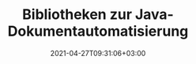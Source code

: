 ---
############################# Static ############################
layout: "product"
date: 2021-04-27T09:31:06+03:00
draft: false

product: "Total"
product_tag: "total"
platform: "Java"
platform_tag: "java"

############################# Head ############################
head_title: "Java-APIs zum Anzeigen, Konvertieren, Kommentieren, Signieren, Automatisieren und Durchsuchen von Dateiformaten"
head_description: "Verwenden Sie die Java-Versionen der GroupDocs-APIs zur Dokumentenbearbeitung, um sie in Ihre eigenen Plattformen und Java-Apps zu integrieren"

############################# Header ############################
title: "Bibliotheken zur Java-Dokumentautomatisierung"
description: "APIs zum Anzeigen, Exportieren, Kommentieren, Vergleichen, Signieren, Automatisieren und Suchen von Dokumenten aus jeder Java-Anwendung heraus."
button:
    enable: true

############################# SubMenu ############################
submenu:
  enable: true
  
  left:
      img_alt: "GroupDocs.Total for Java"
      image: "/border/groupdocs-total-java.svg"
      product: "GroupDocs.Total"
      platform: "Java"

  middle:
      button:
          # button loop
          - link: "#overview"
            text: "Überblick"

          # button loop
          - link: "#products"
            text: "Produkte"

          # button loop
          - link: "#features"
            text: "Merkmale"

          # button loop
          - link: "#support"
            text: "Support"

          # button loop
          - link: "https://purchase.groupdocs.com/pricing/total/java"
            text: "Preisgestaltung"

  right:
      link_download: "https://releases.groupdocs.com/total"
      link_learn: "https://docs.groupdocs.com/total/java/"
      link_buy: "https://purchase.groupdocs.com"

############################# Überblick ############################
overview:
    enable: true
    content: |
      GroupDocs.Total für Java ist eine Zusammenstellung aller von GroupDocs angebotenen Java-APIs. Wir kompilieren es täglich, um sicherzustellen, dass es die aktuellsten Versionen jeder unserer Java-APIs enthält.
        
      With GroupDocs.Total for Java developers can use all our APIs with a single license. However, you can order any individual API as well. Die APIs we offer include

############################# Produkte ############################
products:
    enable: true
    title: "Produkte"
    description: "GroupDocs.Total für Java enthält die folgenden Dokumentbearbeitungs-APIs für Java:"

    product:
        # product loop
        - image: "/border/groupdocs-viewer-java.svg"
          img_alt: "GroupDocs.Viewer for Java"
          name: "GroupDocs.Viewer for Java"
          content: |
            Eine leistungsstarke Dokument-Viewer-API, mit der Sie über 50 Dokumentformate in Ihren Java-Anwendungen anzeigen können. Der Viewer kann auf zwei Arten arbeiten: Dokumente rastern oder in eine Kombination aus SVG, HTML und CSS konvertieren. Beide Methoden liefern High-Fidelity-Rendering.
              
            Zu den unterstützten Dateiformaten gehören Microsoft Office-, Visio-, Project- und Outlook-Dokumente, PDFs, AutoCAD, Bilddateien (TIFF, JPG, BMP, GIF, TIFF usw.) und mehr.
          link: "/viewer/java/"

        # product loop
        - image: "/border/groupdocs-annotation-java.svg"
          img_alt: "GroupDocs.Annotation for Java"
          name: "GroupDocs.Annotation for Java"
          content: |
            Eine flexible API, mit der Endbenutzer Microsoft Office-, PDF- und andere Dokumente in Ihren Java-Anwendungen kommentieren können. Die API wird mit einem umfassenden Satz von Markup-Tools geliefert, mit denen Endbenutzer Text und Bilder hervorheben, durchstreichen und kommentieren können.
          link: "/annotation/java/"

          # product loop
        - image: "/border/groupdocs-conversion-java.svg"
          img_alt: "GroupDocs.Conversion for Java"
          name: "GroupDocs.Conversion for Java"
          content: |
            Eine fortgeschrittene Klassen-API, mit der Sie aus Ihren Java-Anwendungen heraus zwischen über 50 Dokumentformaten hin und her konvertieren können. Die API unterstützt alle Microsoft Office Dokumentformate sowie PDF, HTML und gängige Bilddateiformate (TIFF, JPEG, GIF, PNG, BMP). Dokumente können einzeln nacheinander konvertiert oder einer Konvertierungswarteschlange hinzugefügt werden.
          link: "/conversion/java/"

          # product loop
        - image: "/border/groupdocs-comparison-java.svg"
          img_alt: "GroupDocs.Comparison for Java"
          name: "GroupDocs.Comparison for Java"
          content: |
            Mit dieser API können Endbenutzer schnell und einfach Unterschiede zwischen zwei Revisionen eines Dokuments finden. Es vergleicht hochgeladene Dokumente und zeigt Unterschiede zwischen ihnen über eine Diff-View-Benutzeroberfläche an. Unterschiede werden mithilfe der Redline-Ansicht hervorgehoben – ähnlich wie bei der Änderungsverfolgungsfunktion von Microsoft Word.
          link: "/comparison/java/"

          # product loop
        - image: "/border/groupdocs-signature-java.svg"
          img_alt: "GroupDocs.Signature for Java"
          name: "GroupDocs.Signature for Java"
          content: |
            Mit dieser API können Sie Ihre Apps nahtlos um die E-Signatur-Funktion erweitern. Ihre Benutzer können dann Dokumente elektronisch signieren lassen, indem sie nur einen Webbrowser verwenden. Detaillierte Audit-Trails, 256-Bit-SSL-Verschlüsselung und andere fortschrittliche Sicherheitsfunktionen sorgen dafür, dass signierte Dokumente privat und sicher bleiben, während eine assistentenähnliche Benutzeroberfläche den Signiervorgang schnell und einfach macht.
          link: "/signature/java/"

          # product loop
        - image: "/border/groupdocs-assembly-java.svg"
          img_alt: "GroupDocs.Assembly for Java"
          name: "GroupDocs.Assembly for Java"
          content: |
            GroupDocs.Assembly für Java-Engine ist eine Reihe von APIs zur Dokumentautomatisierung und Berichterstellung, die zum Erstellen benutzerdefinierter Dokumente aus Vorlagen entwickelt wurden. Die Java-Berichtsmaschine fügt die gegebenen Daten intelligent mit dem definierten Vorlagendokument zusammen und generiert ein Ausgabedokument basierend auf der Datenquelle im gleichen Format wie das Vorlagendokumentformat.
          link: "/assembly/java/"

          # product loop
        - image: "/border/groupdocs-metadata-java.svg"
          img_alt: "GroupDocs.Metadata for Java"
          name: "GroupDocs.Metadata for Java"
          content: |
            GroupDocs.Metadata for Java ist eine API zur Verwaltung von Dokumentmetadaten, die für alle grundlegenden Metadatenoperationen wie Anzeigen, Hinzufügen, Ändern und Entfernen von Metadaten entwickelt wurde. Metadaten-APIs unterstützen eine Reihe von Dateiformaten. Sie können das Eingabedokument laden und seine Metadaten dem Benutzer für Metadatenoperationen zugänglich machen.
          link: "/metadata/java/"

          # product loop
        - image: "/border/groupdocs-search-java.svg"
          img_alt: "GroupDocs.Search for Java"
          name: "GroupDocs.Search for Java"
          content: |
            GroupDocs.Search für Java – Dokumentsuch-APIs für erweiterte Abfragen mit Indizierungsfunktionen. Verwenden Sie die API in Java-Anwendungen für Dokumente wie Word, Excel, PowerPoint und PDF für den Volltextabruf und vieles mehr.
          link: "/search/java/"

          # product loop
        - image: "/border/groupdocs-parser-java.svg"
          img_alt: "GroupDocs.Parser for Java"
          name: "GroupDocs.Parser for Java"
          content: |
            GroupDocs.Parser für Java - Ein erweiterbarer Textextraktor und eine Parsing-API zum Lesen oder Analysieren von Dokumentinhalten und Metadateneigenschaften aus verschiedenen Dateiformaten. Es funktioniert einfach, indem es die Datei als Eingabe erhält und dann den rohen oder formatierten Text der Eingabedatei zusammen mit den Metadateneigenschaften abruft.
          link: "/parser/java/"

          # product loop
        - image: "/border/groupdocs-watermark-java.svg"
          img_alt: "GroupDocs.Watermark for Java"
          name: "GroupDocs.Watermark for Java"
          content: |
            GroupDocs.Watermark für Java ist eine Wasserzeichen-API für Dokumente zum Hinzufügen, Suchen und Entfernen von Wasserzeichen aus mehreren Dateiformaten. Die API unterstützt Text- und Bildwasserzeichentypen. Wasserzeichen, die von Drittanbieter-Software hinzugefügt wurden, können von dieser API leicht gesucht und entfernt werden, während es schwierig ist, Wasserzeichen zu entfernen, die mit dieser API von Drittanbieter-Tools hinzugefügt wurden.
          link: "/watermark/java/"

          # product loop
        - image: "/border/groupdocs-editor-java.svg"
          img_alt: "GroupDocs.Editor for Java"
          name: "GroupDocs.Editor for Java"
          content: |
            GroupDocs.Editor für Java ist eine leichtgewichtige API zum Bearbeiten mehrerer Dokumentformate in Form von HTML. Die Editor-API kann sowohl das Quelldokument in HTML übersetzen als auch bearbeitetes HTML im Quelldokumentformat speichern.
          link: "/editor/java/"

          # product loop
        - image: "/border/groupdocs-merger-java.svg"
          img_alt: "GroupDocs.Merger for Java"
          name: "GroupDocs.Merger for Java"
          content: |
            GroupDocs.Merger für Java ist eine API zum Zusammenführen und Verbinden von Dokumenten, um mehrere Dateien zu einer einzigen zu kombinieren und anzuordnen sowie Seiten in einem Dokument mit unterstütztem Format zu teilen, zu entfernen oder neu anzuordnen.
          link: "/merger/java/"

          # product loop
        - image: "/border/groupdocs-redaction-java.svg"
          img_alt: "GroupDocs.Redaction for Java"
          name: "GroupDocs.Redaction for Java"
          content: |
            Java-Dokumentschwärzungs-API zum Schützen oder Entfernen vertraulicher Informationen aus Word-, Excel-, PowerPoint-, Bild- und PDF-Dokumenten mithilfe von Text-, Metadaten- und Anmerkungsschwärzungstypen.
          link: "/redaction/java/"

############################# Merkmale ############################
features:
    enable: true
    title: "Advanced API Merkmale"

    feature:
      # feature loop
      - icon: "fas fa-file"
        content: "HTML-, Bild- und PDF-Darstellung von Dokumenten"

      # feature loop
      - icon: "fas fa-water"
        content: "Wasserzeichen: Fügen Sie allen Seiten und Bildern der Ausgabe Text als Wasserzeichen hinzu"

      # feature loop
      - icon: "fas fa-pen"
        content: "Native Word- und PDF-Anmerkungen"
      
      # feature loop
      - icon: "fas fa-tools"
        content: "Umfassender Satz von Anmerkungswerkzeugen"

      # feature loop
      - icon: "fas fa-envelope"
        content: "Kommentieren Sie E-Mail-, HTML- und Bilddokumente"

      # feature loop
      - icon: "fas fa-bolt"
        content: "Schnelle und genaue Konvertierung von Dokumenten"

      # feature loop
      - icon: "fas fa-key"
        content: "Vergleicht Dokumentinhalte, passwortgeschützte Dateien, Schriftarten und Wasserzeichen"

      # feature loop
      - icon: "fas fa-save"
        content: "Speichern Sie die Zusammenfassung der Unterschiede im DOC- oder DOCX-Format"

      # feature loop
      - icon: "fas fa-upload"
        content: "Unterschriften hochladen, tippen oder zeichnen"

      # feature loop
      - icon: "fas fa-file-signature"
        content: "Überprüfung digitaler Signaturen für alle Arten"

      # feature loop
      - icon: "fas fa-server"
        content: "Generieren Sie Dokumente aus mehr als einer Datenquelle"

      # feature loop
      - icon: "fas fa-eraser"
        content: "Analysieren und entfernen Sie versteckte Metadaten in mehreren Dokumentformaten"

      # feature loop
      - icon: "fas fa-search-plus"
        content: "Suchen und vergleichen Sie Metadaten"

      # feature loop
      - icon: "fas fa-file-excel"
        content: "Metadaten nach Excel/CSV exportieren"

      # feature loop
      - icon: "fas fa-lock"
        content: "Textextraktion aus passwortgeschützten Dateien"

      # feature loop
      - icon: "fas fa-search-minus"
        content: "Suchen und entfernen Sie das Text-/Bild-Wasserzeichen"

      # feature loop
      - icon: "fas fa-file-image"
        content: "Bearbeiten Sie mehrere Dokumentformate"

      # feature loop
      - icon: "fas fa-file-alt"
        content: "Kombinieren Sie mehrere Dateien zu einer einzigen"

############################# Support ############################
support:
    enable: true

############################# Solutions ############################
solutions:
    enable: false
    title: "GroupDocs.Total for Java bietet individuelle Lösungen für"

    solution:
        # solution loop
        - img_alt: "GroupDocs.Viewer for Java"
          image: "/border/groupdocs-viewer-java.svg"
          product: "GroupDocs.Viewer"
          platform: "Java"
          link: "/viewer/java/"
        
        # solution loop
        - img_alt: "GroupDocs.Annotation for Java"
          image: "/border/groupdocs-annotation-java.svg"
          product: "GroupDocs.Annotation"
          platform: "Java"
          link: "/annotation/java/"

        # solution loop
        - img_alt: "GroupDocs.Conversion for Java"
          image: "/border/groupdocs-conversion-java.svg"
          product: "GroupDocs.Conversion"
          platform: "Java"
          link: "/conversion/java/"

        # solution loop
        - img_alt: "GroupDocs.Comparison for Java"
          image: "/border/groupdocs-comparison-java.svg"
          product: "GroupDocs.Comparison"
          platform: "Java"
          link: "/comparison/java/"

        # solution loop
        - img_alt: "GroupDocs.Signature for Java"
          image: "/border/groupdocs-signature-java.svg"
          product: "GroupDocs.Signature"
          platform: "Java"
          link: "/signature/java/"

        # solution loop
        - img_alt: "GroupDocs.Assembly for Java"
          image: "/border/groupdocs-assembly-java.svg"
          product: "GroupDocs.Assembly"
          platform: "Java"
          link: "/assembly/java/"

        # solution loop
        - img_alt: "GroupDocs.Metadata for Java"
          image: "/border/groupdocs-metadata-java.svg"
          product: "GroupDocs.Metadata"
          platform: "Java"
          link: "/metadata/java/"

        # solution loop
        - img_alt: "GroupDocs.Search for Java"
          image: "/border/groupdocs-search-java.svg"
          product: "GroupDocs.Search"
          platform: "Java"
          link: "/search/java/"

        # solution loop
        - img_alt: "GroupDocs.Parser for Java"
          image: "/border/groupdocs-parser-java.svg"
          product: "GroupDocs.Parser"
          platform: "Java"
          link: "/parser/java/"

        # solution loop
        - img_alt: "GroupDocs.Watermark for Java"
          image: "/border/groupdocs-watermark-java.svg"
          product: "GroupDocs.Watermark"
          platform: "Java"
          link: "/watermark/java/"

        # solution loop
        - img_alt: "GroupDocs.Editor for Java"
          image: "/border/groupdocs-editor-java.svg"
          product: "GroupDocs.Editor"
          platform: "Java"
          link: "/editor/java/"

        # solution loop
        - img_alt: "GroupDocs.Merger for Java"
          image: "/border/groupdocs-merger-java.svg"
          product: "GroupDocs.Merger"
          platform: "Java"
          link: "/merger/java/"

        # solution loop
        - img_alt: "GroupDocs.Redaction for Java"
          image: "/border/groupdocs-redaction-java.svg"
          product: "GroupDocs.Redaction"
          platform: "Java"
          link: "/redaction/java/"

############################# Back to top ###############################
back_to_top:
  enable: true
---